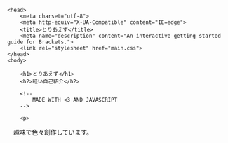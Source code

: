 <html>
    
    <head>
        <meta charset="utf-8">
        <meta http-equiv="X-UA-Compatible" content="IE=edge">
        <title>とりあえず</title>
        <meta name="description" content="An interactive getting started guide for Brackets.">
        <link rel="stylesheet" href="main.css">
    </head>
    <body>
        
        <h1>とりあえず</h1>
        <h2>軽い自己紹介</h2>
        
        <!--
            MADE WITH <3 AND JAVASCRIPT
        -->
        
        <p>
　趣味で色々創作しています。
        </p>
